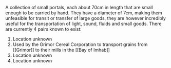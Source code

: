 A collection of small portals, each about 70cm in length that are small enough to be carried by hand. They have a diameter of 7cm, making them unfeasible for transit or transfer of large goods, they are however incredibly useful for the transportation of light, sound, fluids and small goods.
There are currently 4 pairs known to exist:

1. Location unknown
2. Used by the Grimor Cereal Corporation to transport grains from [[Grimor]] to their mills in the [[Bay of Imhab]]
3. Location unknown
4. Location unknown

